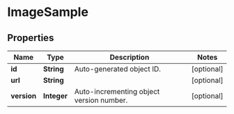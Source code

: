 
# ImageSample

## Properties
Name | Type | Description | Notes
------------ | ------------- | ------------- | -------------
**id** | **String** | Auto-generated object ID. |  [optional]
**url** | **String** |  |  [optional]
**version** | **Integer** | Auto-incrementing object version number. |  [optional]



